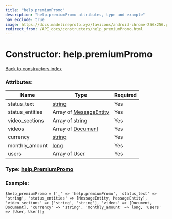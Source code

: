 ```yaml
---
title: "help.premiumPromo"
description: "help.premiumPromo attributes, type and example"
nav_exclude: true
image: https://docs.madelineproto.xyz/favicons/android-chrome-256x256.png
redirect_from: /API_docs/constructors/help_premiumPromo.html
---
```

# Constructor: help.premiumPromo  
[Back to constructors index](/API_docs/constructors/index.html)



### Attributes:

| Name     |    Type       | Required |
|----------|---------------|----------|
|status\_text|[string](/API_docs/types/string.html) | Yes|
|status\_entities|Array of [MessageEntity](/API_docs/types/MessageEntity.html) | Yes|
|video\_sections|Array of [string](/API_docs/types/string.html) | Yes|
|videos|Array of [Document](/API_docs/types/Document.html) | Yes|
|currency|[string](/API_docs/types/string.html) | Yes|
|monthly\_amount|[long](/API_docs/types/long.html) | Yes|
|users|Array of [User](/API_docs/types/User.html) | Yes|



### Type: [help.PremiumPromo](/API_docs/types/help.PremiumPromo.html)


### Example:

```
$help_premiumPromo = ['_' => 'help.premiumPromo', 'status_text' => 'string', 'status_entities' => [MessageEntity, MessageEntity], 'video_sections' => ['string', 'string'], 'videos' => [Document, Document], 'currency' => 'string', 'monthly_amount' => long, 'users' => [User, User]];
```  
